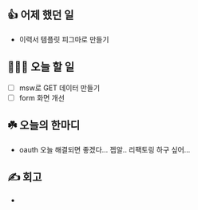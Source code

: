 ## 👍 어제 했던 일

- 이력서 템플릿 피그마로 만들기

## 👩🏻‍💻 오늘 할 일

- [ ] msw로 GET 데이터 만들기
- [ ] form 화면 개선

## ☘️ 오늘의 한마디
- oauth 오늘 해결되면 좋겠다... 젭알.. 리팩토링 하구 싶어...

## ✍️ 회고
- 